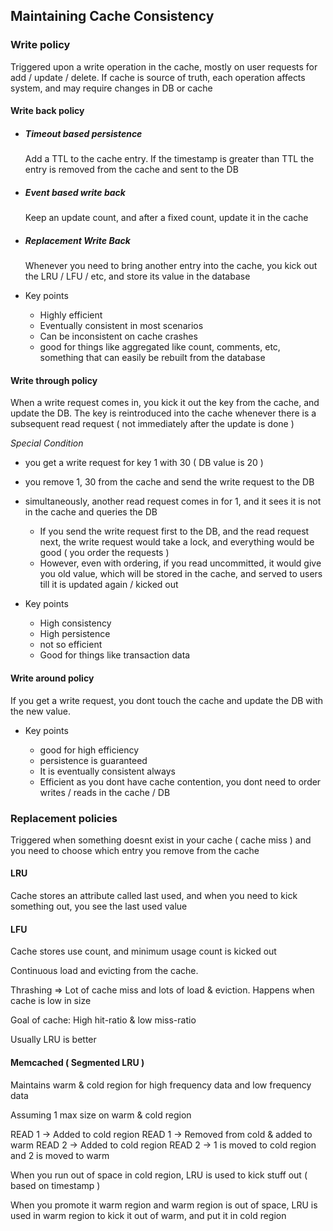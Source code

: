 ## Maintaining Cache Consistency

### Write policy

Triggered upon a write operation in the cache, mostly on user requests for add / update / delete. If cache is source of truth, each operation affects system, and may require changes in DB or cache

#### Write back policy

* ##### Timeout based persistence

    Add a TTL to the cache entry. If the timestamp is greater than TTL the entry is removed from the cache and sent to the DB

* ##### Event based write back

    Keep an update count, and after a fixed count, update it in the cache

* ##### Replacement Write Back

    Whenever you need to bring another entry into the cache, you kick out the LRU / LFU / etc, and store its value in the database

* Key points

    * Highly efficient
    * Eventually consistent in most scenarios
    * Can be inconsistent on cache crashes
    * good for things like aggregated like count, comments, etc, something that can easily be rebuilt from the database


#### Write through policy

When a write request comes in, you kick it out the key from the cache, and update the DB. The key is reintroduced into the cache whenever there is a subsequent read request ( not immediately after the update is done ) 

*Special Condition*

* you get a write request for key 1 with 30 ( DB value is 20 )
* you remove 1, 30 from the cache and send the write request to the DB
* simultaneously, another read request comes in for 1, and it sees it is not in the cache and queries the DB
    * If you send the write request first to the DB, and the read request next, the write request would take a lock, and everything would be good ( you order the requests ) 
    * However, even with ordering, if you read uncommitted, it would give you old value, which will be stored in the cache, and served to users till it is updated again / kicked out


* Key points

    * High consistency
    * High persistence
    * not so efficient
    * Good for things like transaction data

#### Write around policy

If you get a write request, you dont touch the cache and update the DB with the new value. 

* Key points

    * good for high efficiency
    * persistence is guaranteed
    * It is eventually consistent always
    * Efficient as you dont have cache contention, you dont need to order writes / reads in the cache / DB


### Replacement policies

Triggered when something doesnt exist in your cache ( cache miss ) and you need to choose which entry you remove from the cache

#### LRU

Cache stores an attribute called last used, and when you need to kick something out, you see the last used value

#### LFU

Cache stores use count, and minimum usage count is kicked out

Continuous load and evicting from the cache. 

Thrashing => Lot of cache miss and lots of load & eviction. Happens when cache is low in size

Goal of cache: High hit-ratio & low miss-ratio

Usually LRU is better

#### Memcached ( Segmented LRU )

Maintains warm & cold region for high frequency data and low frequency data

Assuming 1 max size on warm & cold region

READ 1 -> Added to cold region
READ 1 -> Removed from cold & added to warm
READ 2 -> Added to cold region
READ 2 -> 1 is moved to cold region and 2 is moved to warm

When you run out of space in cold region, LRU is used to kick stuff out ( based on timestamp )

When you promote it warm region and warm region is out of space, LRU is used in warm region to kick it out of warm, and put it in cold region
